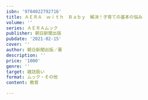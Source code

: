 ```yaml
---
isbn: '9784022792716'
title: ＡＥＲＡ　ｗｉｔｈ　Ｂａｂｙ　解決！子育ての基本の悩み
volume: ''
series: ＡＥＲＡムック
publisher: 朝日新聞出版
pubdate: '2021-02-15'
cover: ''
author: 朝日新聞出版／著
description: ''
price: '1000'
genre: ''
target: 雑誌扱い
format: ムック・その他
content: 教育

---
```

